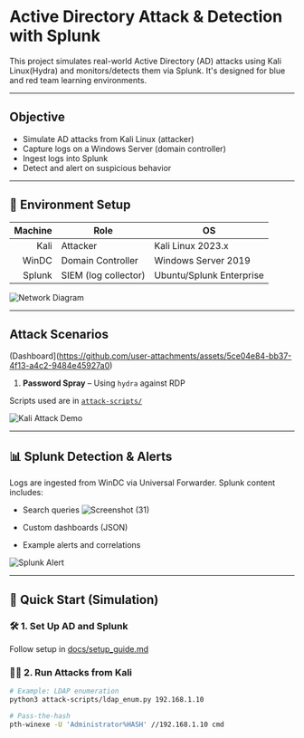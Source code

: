 # Active Directory Attack & Detection with Splunk

This project simulates real-world Active Directory (AD) attacks using Kali Linux(Hydra) and monitors/detects them via Splunk. It's designed for blue and red team learning environments.

---

## Objective

- Simulate AD attacks from Kali Linux (attacker)
- Capture logs on a Windows Server (domain controller)
- Ingest logs into Splunk
- Detect and alert on suspicious behavior

---

## 🧱 Environment Setup

| Machine | Role                | OS                |
|--------:|---------------------|-------------------|
| Kali    | Attacker            | Kali Linux 2023.x |
| WinDC   | Domain Controller   | Windows Server 2019 |
| Splunk  | SIEM (log collector) | Ubuntu/Splunk Enterprise |

![Network Diagram](images/network_diagram.png)

---

## Attack Scenarios

(Dashboard](https://github.com/user-attachments/assets/5ce04e84-bb37-4f13-a4c2-9484e45927a0)

1. **Password Spray** – Using `hydra` against RDP


Scripts used are in [`attack-scripts/`](attack-scripts/)

![Kali Attack Demo](images/kali_attack_demo.gif)

---

## 📊 Splunk Detection & Alerts

Logs are ingested from WinDC via Universal Forwarder. Splunk content includes:

- Search queries ![Screenshot (31)](https://github.com/user-attachments/assets/fa9bd99b-4bc0-4cb8-9051-2ec9d0343c1f)

- Custom dashboards (JSON)
- Example alerts and correlations

![Splunk Alert](images/splunk_alert.png)

---

## 🚀 Quick Start (Simulation)

### 🛠️ 1. Set Up AD and Splunk
Follow setup in [docs/setup_guide.md](docs/setup_guide.md)

### 🧑‍💻 2. Run Attacks from Kali
```bash
# Example: LDAP enumeration
python3 attack-scripts/ldap_enum.py 192.168.1.10

# Pass-the-hash
pth-winexe -U 'Administrator%HASH' //192.168.1.10 cmd
